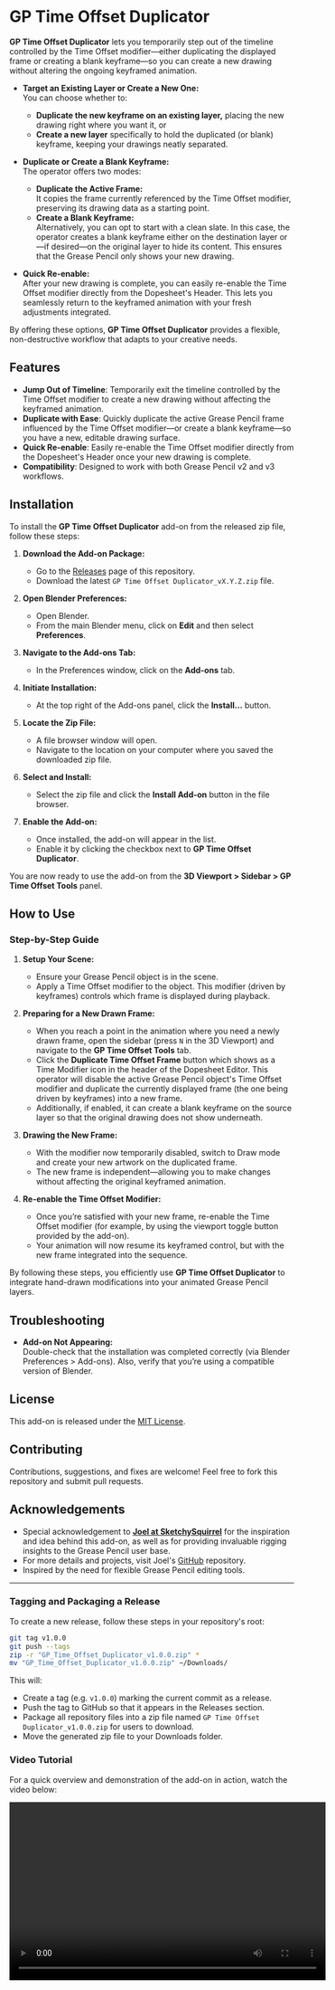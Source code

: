 # **GP Time Offset Duplicator**

**GP Time Offset Duplicator** lets you temporarily step out of the timeline controlled by the Time Offset modifier—either duplicating the displayed frame or creating a blank keyframe—so you can create a new drawing without altering the ongoing keyframed animation.

- **Target an Existing Layer or Create a New One:**  
  You can choose whether to:

  - **Duplicate the new keyframe on an existing layer,** placing the new drawing right where you want it, or
  - **Create a new layer** specifically to hold the duplicated (or blank) keyframe, keeping your drawings neatly separated.

- **Duplicate or Create a Blank Keyframe:**  
  The operator offers two modes:

  - **Duplicate the Active Frame:**  
    It copies the frame currently referenced by the Time Offset modifier, preserving its drawing data as a starting point.
  - **Create a Blank Keyframe:**  
    Alternatively, you can opt to start with a clean slate. In this case, the operator creates a blank keyframe either on the destination layer or—if desired—on the original layer to hide its content. This ensures that the Grease Pencil only shows your new drawing.

- **Quick Re-enable:**  
  After your new drawing is complete, you can easily re-enable the Time Offset modifier directly from the Dopesheet's Header. This lets you seamlessly return to the keyframed animation with your fresh adjustments integrated.

By offering these options, **GP Time Offset Duplicator** provides a flexible, non-destructive workflow that adapts to your creative needs.

## Features

- **Jump Out of Timeline**: Temporarily exit the timeline controlled by the Time Offset modifier to create a new drawing without affecting the keyframed animation.
- **Duplicate with Ease**: Quickly duplicate the active Grease Pencil frame influenced by the Time Offset modifier—or create a blank keyframe—so you have a new, editable drawing surface.
- **Quick Re-enable**: Easily re-enable the Time Offset modifier directly from the Dopesheet's Header once your new drawing is complete.
- **Compatibility**: Designed to work with both Grease Pencil v2 and v3 workflows.

## Installation

To install the **GP Time Offset Duplicator** add-on from the released zip file, follow these steps:

1. **Download the Add-on Package:**

   - Go to the [Releases](https://github.com/blastframe/GP-Time-Offset-Duplicator/releases) page of this repository.
   - Download the latest `GP Time Offset Duplicator_vX.Y.Z.zip` file.

2. **Open Blender Preferences:**

   - Open Blender.
   - From the main Blender menu, click on **Edit** and then select **Preferences**.

3. **Navigate to the Add-ons Tab:**

   - In the Preferences window, click on the **Add-ons** tab.

4. **Initiate Installation:**

   - At the top right of the Add-ons panel, click the **Install...** button.

5. **Locate the Zip File:**

   - A file browser window will open.
   - Navigate to the location on your computer where you saved the downloaded zip file.

6. **Select and Install:**

   - Select the zip file and click the **Install Add-on** button in the file browser.

7. **Enable the Add-on:**
   - Once installed, the add-on will appear in the list.
   - Enable it by clicking the checkbox next to **GP Time Offset Duplicator**.

You are now ready to use the add-on from the **3D Viewport > Sidebar > GP Time Offset Tools** panel.

## How to Use

### Step-by-Step Guide

1. **Setup Your Scene:**

   - Ensure your Grease Pencil object is in the scene.
   - Apply a Time Offset modifier to the object. This modifier (driven by keyframes) controls which frame is displayed during playback.

2. **Preparing for a New Drawn Frame:**

   - When you reach a point in the animation where you need a newly drawn frame, open the sidebar (press `N` in the 3D Viewport) and navigate to the **GP Time Offset Tools** tab.
   - Click the **Duplicate Time Offset Frame** button which shows as a Time Modifier icon in the header of the Dopesheet Editor. This operator will disable the active Grease Pencil object's Time Offset modifier and duplicate the currently displayed frame (the one being driven by keyframes) into a new frame.
   - Additionally, if enabled, it can create a blank keyframe on the source layer so that the original drawing does not show underneath.

3. **Drawing the New Frame:**

   - With the modifier now temporarily disabled, switch to Draw mode and create your new artwork on the duplicated frame.
   - The new frame is independent—allowing you to make changes without affecting the original keyframed animation.

4. **Re-enable the Time Offset Modifier:**
   - Once you’re satisfied with your new frame, re-enable the Time Offset modifier (for example, by using the viewport toggle button provided by the add-on).
   - Your animation will now resume its keyframed control, but with the new frame integrated into the sequence.

By following these steps, you efficiently use **GP Time Offset Duplicator** to integrate hand-drawn modifications into your animated Grease Pencil layers.

## Troubleshooting

- **Add-on Not Appearing:**  
  Double-check that the installation was completed correctly (via Blender Preferences > Add-ons). Also, verify that you’re using a compatible version of Blender.

## License

This add-on is released under the [MIT License](LICENSE).

## Contributing

Contributions, suggestions, and fixes are welcome! Feel free to fork this repository and submit pull requests.

## Acknowledgements

- Special acknowledgement to [**Joel at SketchySquirrel**](https://www.youtube.com/c/SketchySquirrel) for the inspiration and idea behind this add-on, as well as for providing invaluable rigging insights to the Grease Pencil user base.
- For more details and projects, visit Joel's [GitHub](https://github.com/sketchy-squirrel) repository.
- Inspired by the need for flexible Grease Pencil editing tools.

---

### Tagging and Packaging a Release

To create a new release, follow these steps in your repository's root:

```bash
git tag v1.0.0
git push --tags
zip -r "GP_Time_Offset_Duplicator_v1.0.0.zip" *
mv "GP_Time_Offset_Duplicator_v1.0.0.zip" ~/Downloads/
```

This will:

- Create a tag (e.g. `v1.0.0`) marking the current commit as a release.
- Push the tag to GitHub so that it appears in the Releases section.
- Package all repository files into a zip file named `GP Time Offset Duplicator_v1.0.0.zip` for users to download.
- Move the generated zip file to your Downloads folder.

### Video Tutorial

For a quick overview and demonstration of the add-on in action, watch the video below:

<div align="center">
  <video width="560" height="315" controls>
    <source src="Grease Pencil Time Offset Duplicator.mp4" type="video/mp4">
    Your browser does not support the video tag.
  </video>
</div>

